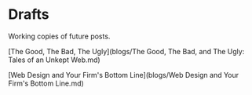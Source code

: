 # Drafts
Working copies of future posts. 

[The Good, The Bad, The Ugly](blogs/The Good, The Bad, and The Ugly: Tales of an Unkept Web.md)


[Web Design and Your Firm's Bottom Line](blogs/Web Design and Your Firm's Bottom Line.md)
